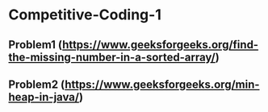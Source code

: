 # Competitive-Coding-1

## Problem1 (https://www.geeksforgeeks.org/find-the-missing-number-in-a-sorted-array/)
## Problem2 (https://www.geeksforgeeks.org/min-heap-in-java/)
